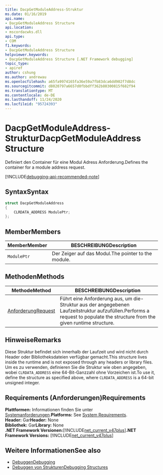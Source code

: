 ```yaml
---
title: DacpGetModuleAddress-Struktur
ms.date: 01/16/2019
api.name:
- DacpGetModuleAddress Structure
api.location:
- mscordacwks.dll
api.type:
- COM
f1.keywords:
- DacpGetModuleAddress Structure
helpviewer.keywords:
- DacpGetModuleAddress Structure [.NET Framework debugging]
topic_type:
- apiref
author: cshung
ms.author: andrewau
ms.openlocfilehash: a65fa9974165fa36e59a7fb83dca6dd902f7d8dc
ms.sourcegitcommit: d8020797a6657d0fbbdff362b80300815f682f94
ms.translationtype: MT
ms.contentlocale: de-DE
ms.lasthandoff: 11/24/2020
ms.locfileid: "95724393"
---
```

# <a name="dacpgetmoduleaddress-structure"></a><span data-ttu-id="4d866-102">DacpGetModuleAddress-Struktur</span><span class="sxs-lookup"><span data-stu-id="4d866-102">DacpGetModuleAddress Structure</span></span>

<span data-ttu-id="4d866-103">Definiert den Container für eine Modul Adress Anforderung.</span><span class="sxs-lookup"><span data-stu-id="4d866-103">Defines the container for a module address request.</span></span>

[!INCLUDE[debugging-api-recommended-note](../../../../includes/debugging-api-recommended-note.md)]

## <a name="syntax"></a><span data-ttu-id="4d866-104">Syntax</span><span class="sxs-lookup"><span data-stu-id="4d866-104">Syntax</span></span>

```cpp
struct DacpGetModuleAddress
{
    CLRDATA_ADDRESS ModulePtr;
};
```

## <a name="members"></a><span data-ttu-id="4d866-105">Member</span><span class="sxs-lookup"><span data-stu-id="4d866-105">Members</span></span>

| <span data-ttu-id="4d866-106">Member</span><span class="sxs-lookup"><span data-stu-id="4d866-106">Member</span></span>      | <span data-ttu-id="4d866-107">BESCHREIBUNG</span><span class="sxs-lookup"><span data-stu-id="4d866-107">Description</span></span>                |
| ----------- | -------------------------- |
| `ModulePtr` | <span data-ttu-id="4d866-108">Der Zeiger auf das Modul.</span><span class="sxs-lookup"><span data-stu-id="4d866-108">The pointer to the module.</span></span> |

## <a name="methods"></a><span data-ttu-id="4d866-109">Methoden</span><span class="sxs-lookup"><span data-stu-id="4d866-109">Methods</span></span>

| <span data-ttu-id="4d866-110">Methode</span><span class="sxs-lookup"><span data-stu-id="4d866-110">Method</span></span>                                                                                               | <span data-ttu-id="4d866-111">BESCHREIBUNG</span><span class="sxs-lookup"><span data-stu-id="4d866-111">Description</span></span>                                                                    |
| ---------------------------------------------------------------------------------------------------- | ------------------------------------------------------------------------------ |
| [<span data-ttu-id="4d866-112">Anforderung</span><span class="sxs-lookup"><span data-stu-id="4d866-112">Request</span></span>](dacpgetmoduleaddress-request-method.md) | <span data-ttu-id="4d866-113">Führt eine Anforderung aus, um die-Struktur aus der angegebenen Laufzeitstruktur aufzufüllen.</span><span class="sxs-lookup"><span data-stu-id="4d866-113">Performs a request to populate the structure from the given runtime structure.</span></span> |

## <a name="remarks"></a><span data-ttu-id="4d866-114">Hinweise</span><span class="sxs-lookup"><span data-stu-id="4d866-114">Remarks</span></span>

<span data-ttu-id="4d866-115">Diese Struktur befindet sich innerhalb der Laufzeit und wird nicht durch Header oder Bibliotheksdateien verfügbar gemacht.</span><span class="sxs-lookup"><span data-stu-id="4d866-115">This structure lives inside the runtime and is not exposed through any headers or library files.</span></span> <span data-ttu-id="4d866-116">Um es zu verwenden, definieren Sie die Struktur wie oben angegeben, wobei `CLRDATA_ADDRESS` eine 64-Bit-Ganzzahl ohne Vorzeichen ist.</span><span class="sxs-lookup"><span data-stu-id="4d866-116">To use it, define the structure as specified above, where `CLRDATA_ADDRESS` is a 64-bit unsigned integer.</span></span>

## <a name="requirements"></a><span data-ttu-id="4d866-117">Requirements (Anforderungen)</span><span class="sxs-lookup"><span data-stu-id="4d866-117">Requirements</span></span>

<span data-ttu-id="4d866-118">**Plattformen:** Informationen finden Sie unter [Systemanforderungen](../../get-started/system-requirements.md).</span><span class="sxs-lookup"><span data-stu-id="4d866-118">**Platforms:** See [System Requirements](../../get-started/system-requirements.md).</span></span>  
<span data-ttu-id="4d866-119">**Header:** Gar</span><span class="sxs-lookup"><span data-stu-id="4d866-119">**Header:** None</span></span>  
<span data-ttu-id="4d866-120">**Bibliothek:** Gar</span><span class="sxs-lookup"><span data-stu-id="4d866-120">**Library:** None</span></span>  
<span data-ttu-id="4d866-121">**.NET Framework Versionen:**[!INCLUDE[net_current_v47plus](../../../../includes/net-current-v47plus.md)]</span><span class="sxs-lookup"><span data-stu-id="4d866-121">**.NET Framework Versions:** [!INCLUDE[net_current_v47plus](../../../../includes/net-current-v47plus.md)]</span></span>  

## <a name="see-also"></a><span data-ttu-id="4d866-122">Weitere Informationen</span><span class="sxs-lookup"><span data-stu-id="4d866-122">See also</span></span>

- [<span data-ttu-id="4d866-123">Debuggen</span><span class="sxs-lookup"><span data-stu-id="4d866-123">Debugging</span></span>](index.md)
- [<span data-ttu-id="4d866-124">Debuggen von Strukturen</span><span class="sxs-lookup"><span data-stu-id="4d866-124">Debugging Structures</span></span>](debugging-structures.md)
